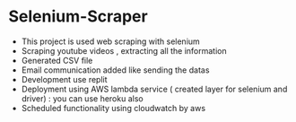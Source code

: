 # Selenium-Scraper
<ul>
     <li>This project is used web scraping with selenium</li>
     <li>Scraping youtube videos , extracting all the information</li>
     <li>Generated CSV file</li>
     <li>Email communication added like sending the datas</li>
     <li>Development use replit </li>
     <li>Deployment using AWS lambda service ( created layer for selenium and driver) : you can use heroku also</li>
     <li>Scheduled functionality using cloudwatch by aws</li>
</ul>

    

